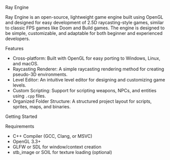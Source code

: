 Ray Engine

Ray Engine is an open-source, lightweight game engine built using OpenGL and designed for easy development of 2.5D raycasting-style games, similar to classic FPS games like Doom and Build games. The engine is designed to be simple, customizable, and adaptable for both beginner and experienced developers.

Features
- Cross-platform: Built with OpenGL for easy porting to Windows, Linux, and macOS.
- Raycasting Renderer: A simple raycasting rendering method for creating pseudo-3D environments.
- Level Editor: An intuitive level editor for designing and customizing game levels.
- Custom Scripting: Support for scripting weapons, NPCs, and entities using `.cpp` files.
- Organized Folder Structure: A structured project layout for scripts, sprites, maps, and binaries.

Getting Started

Requirements
- C++ Compiler (GCC, Clang, or MSVC)
- OpenGL 3.3+
- GLFW or SDL for window/context creation
- stb_image or SOIL for texture loading (optional)

